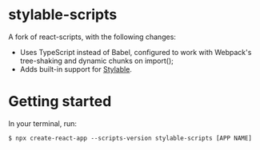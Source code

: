 # stylable-scripts

A fork of react-scripts, with the following changes:
- Uses TypeScript instead of Babel, configured to work with Webpack's tree-shaking and dynamic chunks on import();
- Adds built-in support for [Stylable](http://stylable.io/).

# Getting started

In your terminal, run:
```
$ npx create-react-app --scripts-version stylable-scripts [APP NAME]
```
